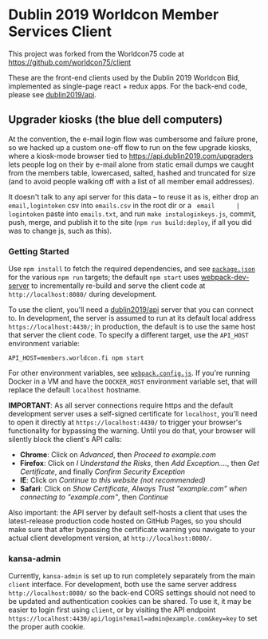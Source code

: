 # Dublin 2019 Worldcon Member Services Client

This project was forked from the Worldcon75 code at https://github.com/worldcon75/client

These are the front-end clients used by the Dublin 2019 Worldcon Bid,
implemented as single-page react + redux apps. For the back-end code, please see
[dublin2019/api](https://github.com/dublin2019/api).

## Upgrader kiosks (the blue dell computers)

At the convention, the e-mail login flow was cumbersome and failure prone,
so we hacked up a custom one-off flow to run on the few upgrade kiosks,
where a kiosk-mode browser tied to https://api.dublin2019.com/upgraders
lets people log on their by e-mail alone from static email dumps we caught
from the members table, lowercased, salted, hashed and truncated for size
(and to avoid people walking off with a list of all member email addresses).

It doesn't talk to any api server for this data – to reuse it as is,
either drop an `email,logintoken` csv into `emails.csv` in the root dir
or a ` email      | logintoken` paste into `emails.txt`, and run
`make instaloginkeys.js`, commit, push, merge, and publish it to the site
(`npm run build:deploy`, if all you did was to change js, such as this).

### Getting Started

Use `npm install` to fetch the required dependencies, and see [`package.json`](./package.json) for
the various `npm run` targets; the default `npm start` uses
[webpack-dev-server](https://webpack.github.io/docs/webpack-dev-server.html) to incrementally
re-build and serve the client code at `http://localhost:8080/` during development.

To use the client, you'll need a [dublin2019/api](https://github.com/dublin2019/api) server that
you can connect to. In development, the server is assumed to run at its default local address
`https://localhost:4430/`; in production, the default is to use the same host that server the
client code. To specify a different target, use the `API_HOST` environment variable:

```
API_HOST=members.worldcon.fi npm start
```

For other environment variables, see [`webpack.config.js`](./webpack.config.js). If you're running
Docker in a VM and have the `DOCKER_HOST` environment variable set, that will replace the default
`localhost` hostname.

**IMPORTANT**: As all server connections require https and the default development server uses a
self-signed certificate for `localhost`, you'll need to open it directly at `https://localhost:4430/`
to trigger your browser's functionality for bypassing the warning. Until you do that, your browser
will silently block the client's API calls:

  - **Chrome**: Click on _Advanced_, then _Proceed to example.com_
  - **Firefox**: Click on _I Understand the Risks_, then _Add Exception...._, then _Get
    Certificate_, and finally _Confirm Security Exception_
  - **IE**: Click on _Continue to this website (not recommended)_
  - **Safari**: Click on _Show Certificate_, _Always Trust "example.com" when connecting to
    "example.com"_, then _Continue_

Also important: the API server by default self-hosts a client that uses the latest-release
production code hosted on GitHub Pages, so you should make sure that after bypassing the certificate
warning you navigate to your actual client development version, at `http://localhost:8080/`.


### kansa-admin

 Currently, `kansa-admin` is set up to run completely separately from the main `client` interface.
 For development, both use the same server address `http://localhost:8080/` so the back-end CORS
 settings should not need to be updated and authentication cookies can be shared. To use it, it may
 be easier to login first using `client`, or by visiting the API endpoint
 `https://localhost:4430/api/login?email=admin@example.com&key=key` to set the proper auth cookie.
